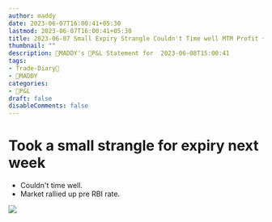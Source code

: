 ```yaml
---
author: maddy
date: 2023-06-07T16:00:41+05:30
lastmod: 2023-06-07T16:00:41+05:30
title: 2023-06-07 Small Expiry Strangle Couldn't Time well MTM Profit +6288
thumbnail: ""
description: 🧔MADDY's 💸P&L Statement for  2023-06-08T15:00:41 
tags:
- Trade-Diary📗
- 🧔MADDY
categories: 
- 💸P&L
draft: false
disableComments: false
---
```

# Took a small strangle for expiry next week

- Couldn't time well.
- Market rallied up pre RBI rate.

![](https://i.imgur.com/Xtm47NF.png)
